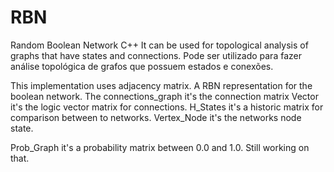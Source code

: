 # RBN
Random Boolean Network C++
It can be used for topological analysis of graphs that have states and connections.
Pode ser utilizado para fazer análise topológica de grafos que possuem estados e conexões.

This implementation uses adjacency matrix. A RBN representation for the boolean network.
The connections_graph it's the connection matrix
Vector it's the logic vector matrix for connections.
H_States it's a historic matrix for comparison between to networks.
Vertex_Node it's the networks node state.

Prob_Graph it's a probability matrix between 0.0 and 1.0. Still working on that.
